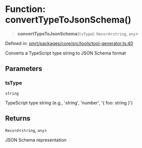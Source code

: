 # Function: convertTypeToJsonSchema()

> **convertTypeToJsonSchema**(`tsType`): `Record`\<`string`, `any`\>

Defined in: [smrt/packages/core/src/tools/tool-generator.ts:40](https://github.com/happyvertical/smrt/blob/71a16025d52b026725fd522a392015e67e1d6489/packages/core/src/tools/tool-generator.ts#L40)

Converts a TypeScript type string to JSON Schema format

## Parameters

### tsType

`string`

TypeScript type string (e.g., 'string', 'number', '{ foo: string }')

## Returns

`Record`\<`string`, `any`\>

JSON Schema representation

